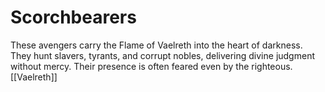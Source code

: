 # Scorchbearers


These avengers carry the Flame of Vaelreth into the heart of darkness. They hunt slavers, tyrants, and corrupt nobles, delivering divine judgment without mercy. Their presence is often feared even by the righteous.
[[Vaelreth]]
